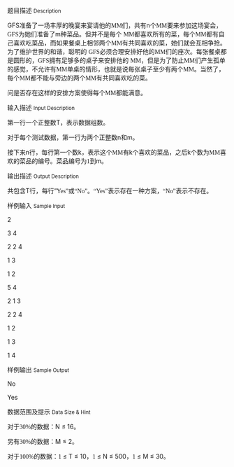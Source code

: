 <div class="panel panel-default">
<div class="area-title">
<span>
题目描述
<small>Description</small>
</span></div>
<div class="panel-body">

<p>GFS<span style="">准备了一场丰厚的晚宴来宴请他的</span><span style="font-family: 'Times New Roman';">MM</span><span style="">们，共有</span>n个<span style="font-family: 'Times New Roman';">MM</span><span style="">要来参加这场宴会，</span><span style="font-family: 'Times New Roman';">GFS</span><span style="">为她们准备了</span>m种菜品。但并不是每个 <span style="font-family: 'Times New Roman';">MM</span><span style="">都喜欢所有的菜，每个</span><span style="font-family: 'Times New Roman';">MM</span><span style="">都有自己喜欢吃菜品，而如果餐桌上相邻两个</span><span style="font-family: 'Times New Roman';">MM</span><span style="">有共同喜欢的菜，她们就会互相争抢。为了维护世界的和谐，聪明的 </span><span style="font-family: 'Times New Roman';">GFS</span><span style="">必须合理安排好他的</span><span style="font-family: 'Times New Roman';">MM</span><span style="">们的座次。每张餐桌都是圆形的，</span><span style="font-family: 'Times New Roman';">GFS</span><span style="">拥有足够多的桌子来安排他的 </span><span style="font-family: 'Times New Roman';">MM</span><span style="">，但是为了防止</span><span style="font-family: 'Times New Roman';">MM</span><span style="">们产生孤单的感觉，不允许有</span><span style="font-family: 'Times New Roman';">MM</span><span style="">单桌的情形，也就是说每张桌子至少有两个</span><span style="font-family: 'Times New Roman';">MM</span><span style="">。当然了，每个</span><span style="font-family: 'Times New Roman';">MM</span><span style="">都不能与旁边的两个</span><span style="font-family: 'Times New Roman';">MM</span><span style="">有共同喜欢吃的菜。</span></p>
<p>问是否存在这样的安排方案使得每个<span style="font-family: 'Times New Roman';">MM</span><span style="">都能满意。</span></p>

</div>
</div>

<div class="panel panel-default">
<div class="area-title">
<span>
输入描述
<small>Input Description</small>
</span></div>
<div class="panel-body">
<p>第一行一个正整数T，表示数据组数。</p>
<p>对于每个测试数据，第一行为两个正整数n和m。</p>
<p>接下来n行，每行第一个数k，表示这个<span style="font-family: 'Times New Roman';">MM</span><span style="">有</span>k个喜欢的菜品，之后k个数为<span style="font-family: 'Times New Roman';">MM</span><span style="">喜欢的菜品的编号。菜品编号为</span><span style="font-family: 'Times New Roman';">1</span><span style="">到</span>m。</p>

</div>
</div>
<div  class="panel panel-default">
<div class="area-title">
<span>
输出描述
<small>Output Description</small>
</span></div>
<div class="panel-body">

<p class="p18">共包含T行，每行&ldquo;<span style="font-family: 'Times New Roman';">Yes</span><span style="font-family: 宋体;">&rdquo;或&ldquo;</span><span style="font-family: 'Times New Roman';">No</span><span style="font-family: 宋体;">&rdquo;。&ldquo;</span><span style="font-family: 'Times New Roman';">Yes</span><span style="font-family: 宋体;">&rdquo;表示存在一种方案，&ldquo;</span><span style="font-family: 'Times New Roman';">No</span><span style="font-family: 宋体;">&rdquo;表示不存在。</span></p>

</div>
</div>


<div class="panel panel-default">
<div class="area-title">
<span>
样例输入
<small>Sample Input</small>
</span></div>
<div class="panel-body">
<p>2</p>
<p>3 4</p>
<p>2 2 4</p>
<p>1 3</p>
<p>1 2</p>
<p>5 4</p>
<p>2 1 3</p>
<p>2 2 4</p>
<p>1 2</p>
<p>1 3</p>
<p>1 4</p>

</div>
</div>

<div class="panel panel-default">
<div class="area-title">
<span>
样例输出
<small>Sample Output</small>
</span></div>
<div class="panel-body">
<p>No</p>
<p>Yes</p>

</div>
</div>

<div class="panel panel-default">
<div class="area-title">
<span>
数据范围及提示
<small>Data Size & Hint</small>
</span></div>
<div class="panel-body">
<p>对于<span style="font-family: 'Times New Roman';">30%</span><span style="">的数据：</span>N ≤ 16<span style="">。</span></p>
<p>另有<span style="font-family: 'Times New Roman';">30%</span><span style="">的数据：</span>M ≤ 2<span style="">。</span></p>
<p>对于<span style="font-family: 'Times New Roman';">100%</span><span style="">的数据：</span><span style="font-family: 'Times New Roman';">1 </span>≤ T ≤ 10<span style="">，</span><span style="font-family: 'Times New Roman';">1 </span>≤ N ≤ 500<span style="">，</span><span style="font-family: 'Times New Roman';">1 </span>≤ M ≤ 30<span style="">。</span></p>
</div>
</div>
